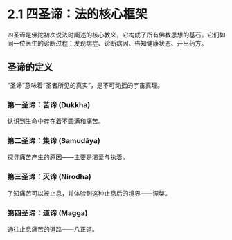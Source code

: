 ---
---

# 2.1 四圣谛：法的核心框架

四圣谛是佛陀初次说法时阐述的核心教义，它构成了所有佛教思想的基石。它们如同一位医生的诊断过程：发现病症、诊断病因、告知健康状态、开出药方。

## 圣谛的定义

“圣谛”意味着“圣者所见的真实”，是不可动摇的宇宙真理。

### 第一圣谛：苦谛 (Dukkha)

认识到生命中存在着不圆满和痛苦。

### 第二圣谛：集谛 (Samudāya)

探寻痛苦产生的原因——主要是渴爱与执着。

### 第三圣谛：灭谛 (Nirodha)

了知痛苦可以被止息，并体验到这种止息后的境界——涅槃。

### 第四圣谛：道谛 (Magga)

通往止息痛苦的道路——八正道。